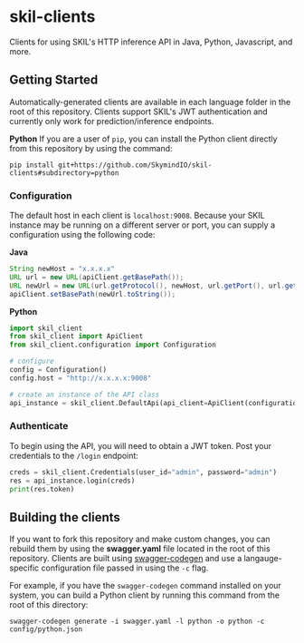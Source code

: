 # skil-clients
Clients for using SKIL's HTTP inference API in Java, Python, Javascript, and more.

## Getting Started

Automatically-generated clients are available in each language folder in the root of this repository. Clients support SKIL's JWT authentication and currently only work for prediction/inference endpoints.

**Python**
If you are a user of `pip`, you can install the Python client directly from this repository by using the command:

```
pip install git+https://github.com/SkymindIO/skil-clients#subdirectory=python
```

### Configuration

The default host in each client is `localhost:9008`. Because your SKIL instance may be running on a different server or port, you can supply a configuration using the following code:

**Java**
```java
String newHost = "x.x.x.x"
URL url = new URL(apiClient.getBasePath());
URL newUrl = new URL(url.getProtocol(), newHost, url.getPort(), url.getFile());
apiClient.setBasePath(newUrl.toString());
```

**Python**
```python
import skil_client
from skil_client import ApiClient
from skil_client.configuration import Configuration

# configure
config = Configuration()
config.host = "http://x.x.x.x:9008"

# create an instance of the API class
api_instance = skil_client.DefaultApi(api_client=ApiClient(configuration=config))
```

### Authenticate

To begin using the API, you will need to obtain a JWT token. Post your credentials to the `/login` endpoint:

```python
creds = skil_client.Credentials(user_id="admin", password="admin")
res = api_instance.login(creds)
print(res.token)
```

## Building the clients

If you want to fork this repository and make custom changes, you can rebuild them by using the **swagger.yaml** file located in the root of this repository. Clients are built using [swagger-codegen](https://github.com/swagger-api/swagger-codegen) and use a langauge-specific configuration file passed in using the `-c` flag.

For example, if you have the `swagger-codegen` command installed on your system, you can build a Python client by running this command from the root of this directory:

```
swagger-codegen generate -i swagger.yaml -l python -o python -c config/python.json
```
